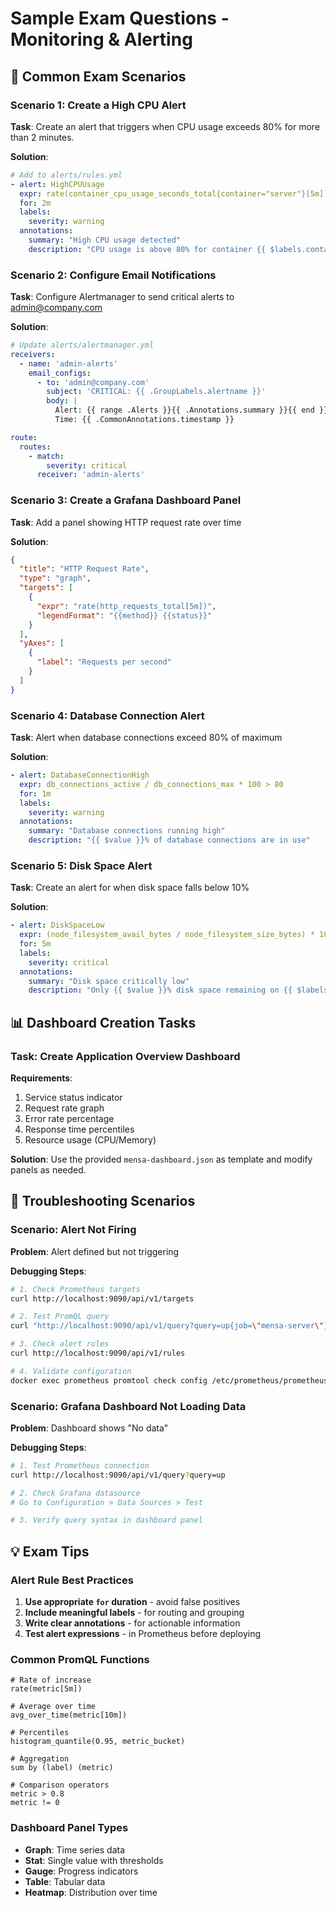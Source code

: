 # Sample Exam Questions - Monitoring & Alerting

## 🎯 Common Exam Scenarios

### Scenario 1: Create a High CPU Alert
**Task**: Create an alert that triggers when CPU usage exceeds 80% for more than 2 minutes.

**Solution**:
```yaml
# Add to alerts/rules.yml
- alert: HighCPUUsage
  expr: rate(container_cpu_usage_seconds_total{container="server"}[5m]) * 100 > 80
  for: 2m
  labels:
    severity: warning
  annotations:
    summary: "High CPU usage detected"
    description: "CPU usage is above 80% for container {{ $labels.container }}"
```

### Scenario 2: Configure Email Notifications
**Task**: Configure Alertmanager to send critical alerts to admin@company.com

**Solution**:
```yaml
# Update alerts/alertmanager.yml
receivers:
  - name: 'admin-alerts'
    email_configs:
      - to: 'admin@company.com'
        subject: 'CRITICAL: {{ .GroupLabels.alertname }}'
        body: |
          Alert: {{ range .Alerts }}{{ .Annotations.summary }}{{ end }}
          Time: {{ .CommonAnnotations.timestamp }}

route:
  routes:
    - match:
        severity: critical
      receiver: 'admin-alerts'
```

### Scenario 3: Create a Grafana Dashboard Panel
**Task**: Add a panel showing HTTP request rate over time

**Solution**:
```json
{
  "title": "HTTP Request Rate",
  "type": "graph",
  "targets": [
    {
      "expr": "rate(http_requests_total[5m])",
      "legendFormat": "{{method}} {{status}}"
    }
  ],
  "yAxes": [
    {
      "label": "Requests per second"
    }
  ]
}
```

### Scenario 4: Database Connection Alert
**Task**: Alert when database connections exceed 80% of maximum

**Solution**:
```yaml
- alert: DatabaseConnectionHigh
  expr: db_connections_active / db_connections_max * 100 > 80
  for: 1m
  labels:
    severity: warning
  annotations:
    summary: "Database connections running high"
    description: "{{ $value }}% of database connections are in use"
```

### Scenario 5: Disk Space Alert
**Task**: Create an alert for when disk space falls below 10%

**Solution**:
```yaml
- alert: DiskSpaceLow
  expr: (node_filesystem_avail_bytes / node_filesystem_size_bytes) * 100 < 10
  for: 5m
  labels:
    severity: critical
  annotations:
    summary: "Disk space critically low"
    description: "Only {{ $value }}% disk space remaining on {{ $labels.instance }}"
```

## 📊 Dashboard Creation Tasks

### Task: Create Application Overview Dashboard

**Requirements**:
1. Service status indicator
2. Request rate graph
3. Error rate percentage
4. Response time percentiles
5. Resource usage (CPU/Memory)

**Solution**: Use the provided `mensa-dashboard.json` as template and modify panels as needed.

## 🔧 Troubleshooting Scenarios

### Scenario: Alert Not Firing
**Problem**: Alert defined but not triggering

**Debugging Steps**:
```bash
# 1. Check Prometheus targets
curl http://localhost:9090/api/v1/targets

# 2. Test PromQL query
curl "http://localhost:9090/api/v1/query?query=up{job=\"mensa-server\"}"

# 3. Check alert rules
curl http://localhost:9090/api/v1/rules

# 4. Validate configuration
docker exec prometheus promtool check config /etc/prometheus/prometheus.yml
```

### Scenario: Grafana Dashboard Not Loading Data
**Problem**: Dashboard shows "No data"

**Debugging Steps**:
```bash
# 1. Test Prometheus connection
curl http://localhost:9090/api/v1/query?query=up

# 2. Check Grafana datasource
# Go to Configuration > Data Sources > Test

# 3. Verify query syntax in dashboard panel
```

## 💡 Exam Tips

### Alert Rule Best Practices
1. **Use appropriate `for` duration** - avoid false positives
2. **Include meaningful labels** - for routing and grouping
3. **Write clear annotations** - for actionable information
4. **Test alert expressions** - in Prometheus before deploying

### Common PromQL Functions
```promql
# Rate of increase
rate(metric[5m])

# Average over time
avg_over_time(metric[10m])

# Percentiles
histogram_quantile(0.95, metric_bucket)

# Aggregation
sum by (label) (metric)

# Comparison operators
metric > 0.8
metric != 0
```

### Dashboard Panel Types
- **Graph**: Time series data
- **Stat**: Single value with thresholds
- **Gauge**: Progress indicators
- **Table**: Tabular data
- **Heatmap**: Distribution over time
